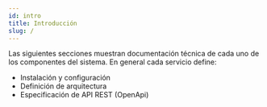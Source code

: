 ```yaml
---
id: intro
title: Introducción
slug: /
---
```


Las siguientes secciones muestran documentación técnica de cada uno de los componentes del sistema. En general cada servicio define:
 - Instalación y configuración
 - Definición de arquitectura
 - Especificación de API REST (OpenApi)
